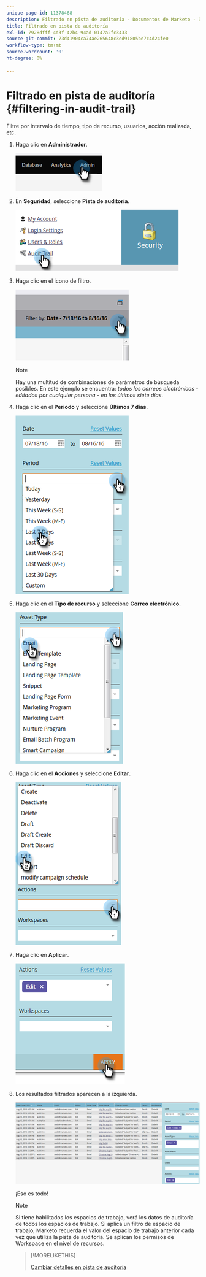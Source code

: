 ```yaml
---
unique-page-id: 11378468
description: Filtrado en pista de auditoría - Documentos de Marketo - Documentación del producto
title: Filtrado en pista de auditoría
exl-id: 7928dfff-4d3f-42b4-94ad-0147a2fc3433
source-git-commit: 73d41904ca74ae265648c3ed91805be7c4d24fe0
workflow-type: tm+mt
source-wordcount: '0'
ht-degree: 0%

---
```


# Filtrado en pista de auditoría {#filtering-in-audit-trail}

Filtre por intervalo de tiempo, tipo de recurso, usuarios, acción realizada, etc.

1. Haga clic en **Administrador**.

   ![](assets/filtering-in-audit-trail-1.png)

1. En **Seguridad**, seleccione **Pista de auditoría**.

   ![](assets/filtering-in-audit-trail-2.png)

1. Haga clic en el icono de filtro.

   ![](assets/filtering-in-audit-trail-3.png)

   >[!NOTE]
   >
   >Hay una multitud de combinaciones de parámetros de búsqueda posibles. En este ejemplo se encuentra: _todos los correos electrónicos - editados por cualquier persona - en los últimos siete días_.

1. Haga clic en el **Periodo** y seleccione **Últimos 7 días**.

   ![](assets/filtering-in-audit-trail-4.png)

1. Haga clic en el **Tipo de recurso** y seleccione **Correo electrónico**.

   ![](assets/filtering-in-audit-trail-5.png)

1. Haga clic en el **Acciones** y seleccione **Editar**.

   ![](assets/filtering-in-audit-trail-6.png)

1. Haga clic en **Aplicar**.

   ![](assets/filtering-in-audit-trail-7.png)

1. Los resultados filtrados aparecen a la izquierda.

   ![](assets/filtering-in-audit-trail-8.png)

   ¡Eso es todo!

   >[!NOTE]
   >
   >Si tiene habilitados los espacios de trabajo, verá los datos de auditoría de todos los espacios de trabajo. Si aplica un filtro de espacio de trabajo, Marketo recuerda el valor del espacio de trabajo anterior cada vez que utiliza la pista de auditoría. Se aplican los permisos de Workspace en el nivel de recursos.

   >[!MORELIKETHIS]
   >
   >[Cambiar detalles en pista de auditoría](/help/marketo/product-docs/administration/audit-trail/change-details-in-audit-trail.md)
